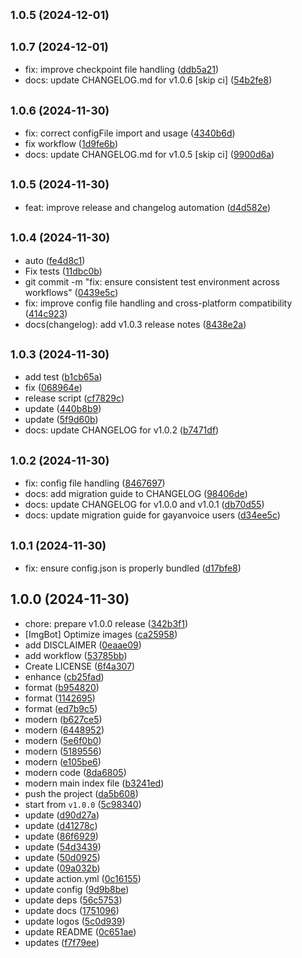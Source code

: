 ## <small>1.0.5 (2024-12-01)</small>




## <small>1.0.7 (2024-12-01)</small>

* fix: improve checkpoint file handling ([ddb5a21](https://github.com/Zaid-maker/top-github-users-action/commit/ddb5a21))
* docs: update CHANGELOG.md for v1.0.6 [skip ci] ([54b2fe8](https://github.com/Zaid-maker/top-github-users-action/commit/54b2fe8))



## <small>1.0.6 (2024-11-30)</small>

* fix: correct configFile import and usage ([4340b6d](https://github.com/Zaid-maker/top-github-users-action/commit/4340b6d))
* fix workflow ([1d9fe6b](https://github.com/Zaid-maker/top-github-users-action/commit/1d9fe6b))
* docs: update CHANGELOG.md for v1.0.5 [skip ci] ([9900d6a](https://github.com/Zaid-maker/top-github-users-action/commit/9900d6a))



## <small>1.0.5 (2024-11-30)</small>

* feat: improve release and changelog automation ([d4d582e](https://github.com/Zaid-maker/top-github-users-action/commit/d4d582e))



## <small>1.0.4 (2024-11-30)</small>

* auto ([fe4d8c1](https://github.com/Zaid-maker/top-github-users-action/commit/fe4d8c1))
* Fix tests ([11dbc0b](https://github.com/Zaid-maker/top-github-users-action/commit/11dbc0b))
* git commit -m "fix: ensure consistent test environment across workflows" ([0439e5c](https://github.com/Zaid-maker/top-github-users-action/commit/0439e5c))
* fix: improve config file handling and cross-platform compatibility ([414c923](https://github.com/Zaid-maker/top-github-users-action/commit/414c923))
* docs(changelog): add v1.0.3 release notes ([8438e2a](https://github.com/Zaid-maker/top-github-users-action/commit/8438e2a))



## <small>1.0.3 (2024-11-30)</small>

* add test ([b1cb65a](https://github.com/Zaid-maker/top-github-users-action/commit/b1cb65a))
* fix ([068964e](https://github.com/Zaid-maker/top-github-users-action/commit/068964e))
* release script ([cf7829c](https://github.com/Zaid-maker/top-github-users-action/commit/cf7829c))
* update ([440b8b9](https://github.com/Zaid-maker/top-github-users-action/commit/440b8b9))
* update ([5f9d60b](https://github.com/Zaid-maker/top-github-users-action/commit/5f9d60b))
* docs: update CHANGELOG for v1.0.2 ([b7471df](https://github.com/Zaid-maker/top-github-users-action/commit/b7471df))



## <small>1.0.2 (2024-11-30)</small>

* fix: config file handling ([8467697](https://github.com/Zaid-maker/top-github-users-action/commit/8467697))
* docs: add migration guide to CHANGELOG ([98406de](https://github.com/Zaid-maker/top-github-users-action/commit/98406de))
* docs: update CHANGELOG for v1.0.0 and v1.0.1 ([db70d55](https://github.com/Zaid-maker/top-github-users-action/commit/db70d55))
* docs: update migration guide for gayanvoice users ([d34ee5c](https://github.com/Zaid-maker/top-github-users-action/commit/d34ee5c))



## <small>1.0.1 (2024-11-30)</small>

* fix: ensure config.json is properly bundled ([d17bfe8](https://github.com/Zaid-maker/top-github-users-action/commit/d17bfe8))



## 1.0.0 (2024-11-30)

* chore: prepare v1.0.0 release ([342b3f1](https://github.com/Zaid-maker/top-github-users-action/commit/342b3f1))
* [ImgBot] Optimize images ([ca25958](https://github.com/Zaid-maker/top-github-users-action/commit/ca25958))
* add DISCLAIMER ([0eaae09](https://github.com/Zaid-maker/top-github-users-action/commit/0eaae09))
* add workflow ([53785bb](https://github.com/Zaid-maker/top-github-users-action/commit/53785bb))
* Create LICENSE ([6f4a307](https://github.com/Zaid-maker/top-github-users-action/commit/6f4a307))
* enhance ([cb25fad](https://github.com/Zaid-maker/top-github-users-action/commit/cb25fad))
* format ([b954820](https://github.com/Zaid-maker/top-github-users-action/commit/b954820))
* format ([1142695](https://github.com/Zaid-maker/top-github-users-action/commit/1142695))
* format ([ed7b9c5](https://github.com/Zaid-maker/top-github-users-action/commit/ed7b9c5))
* modern ([b627ce5](https://github.com/Zaid-maker/top-github-users-action/commit/b627ce5))
* modern ([6448952](https://github.com/Zaid-maker/top-github-users-action/commit/6448952))
* modern ([5e6f0b0](https://github.com/Zaid-maker/top-github-users-action/commit/5e6f0b0))
* modern ([5189556](https://github.com/Zaid-maker/top-github-users-action/commit/5189556))
* modern ([e105be6](https://github.com/Zaid-maker/top-github-users-action/commit/e105be6))
* modern code ([8da6805](https://github.com/Zaid-maker/top-github-users-action/commit/8da6805))
* modern main index file ([b3241ed](https://github.com/Zaid-maker/top-github-users-action/commit/b3241ed))
* push the project ([da5b608](https://github.com/Zaid-maker/top-github-users-action/commit/da5b608))
* start from `v1.0.0` ([5c98340](https://github.com/Zaid-maker/top-github-users-action/commit/5c98340))
* update ([d90d27a](https://github.com/Zaid-maker/top-github-users-action/commit/d90d27a))
* update ([d41278c](https://github.com/Zaid-maker/top-github-users-action/commit/d41278c))
* update ([86f6929](https://github.com/Zaid-maker/top-github-users-action/commit/86f6929))
* update ([54d3439](https://github.com/Zaid-maker/top-github-users-action/commit/54d3439))
* update ([50d0925](https://github.com/Zaid-maker/top-github-users-action/commit/50d0925))
* update ([09a032b](https://github.com/Zaid-maker/top-github-users-action/commit/09a032b))
* update action.yml ([0c16155](https://github.com/Zaid-maker/top-github-users-action/commit/0c16155))
* update config ([9d9b8be](https://github.com/Zaid-maker/top-github-users-action/commit/9d9b8be))
* update deps ([56c5753](https://github.com/Zaid-maker/top-github-users-action/commit/56c5753))
* update docs ([1751096](https://github.com/Zaid-maker/top-github-users-action/commit/1751096))
* update logos ([5c0d939](https://github.com/Zaid-maker/top-github-users-action/commit/5c0d939))
* update README ([0c651ae](https://github.com/Zaid-maker/top-github-users-action/commit/0c651ae))
* updates ([f7f79ee](https://github.com/Zaid-maker/top-github-users-action/commit/f7f79ee))



